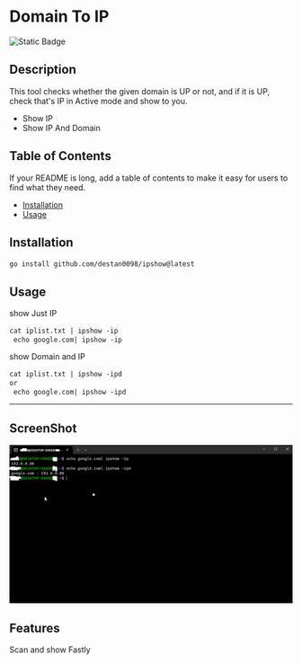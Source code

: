 # Domain To IP
![Static Badge](https://img.shields.io/badge/Go-100%25-brightgreen)
## Description

This tool checks whether the given domain is UP or not, and if it is UP, check that's IP in Active mode and show to you.

- Show IP
- Show IP And Domain


## Table of Contents 

If your README is long, add a table of contents to make it easy for users to find what they need.

- [Installation](#installation)
- [Usage](#usage)


## Installation

```
go install github.com/destan0098/ipshow@latest
```

## Usage

show Just IP
```
cat iplist.txt | ipshow -ip
 echo google.com| ipshow -ip
```
show Domain and  IP
```
cat iplist.txt | ipshow -ipd
or
 echo google.com| ipshow -ipd
```


---

## ScreenShot

![IP Show](/ScreenShot1.png?raw=true "IP Show")


## Features

Scan and show Fastly 

